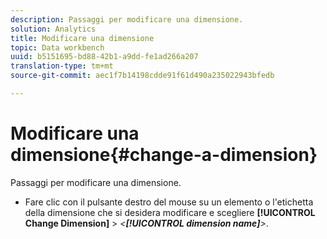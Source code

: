 ```yaml
---
description: Passaggi per modificare una dimensione.
solution: Analytics
title: Modificare una dimensione
topic: Data workbench
uuid: b5151695-bd88-42b1-a9dd-fe1ad266a207
translation-type: tm+mt
source-git-commit: aec1f7b14198cdde91f61d490a235022943bfedb

---
```



# Modificare una dimensione{#change-a-dimension}

Passaggi per modificare una dimensione.

* Fare clic con il pulsante destro del mouse su un elemento o l&#39;etichetta della dimensione che si desidera modificare e scegliere **[!UICONTROL Change Dimension]** > *&lt;**[!UICONTROL dimension name]**>*.

